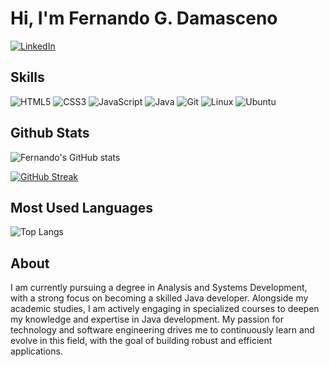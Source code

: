 # Hi, I'm Fernando G. Damasceno

[![LinkedIn](https://img.shields.io/badge/LinkedIn-0077B5?style=for-the-badge&logo=linkedin&logoColor=white)](https://www.linkedin.com/in/fgdamasceno/) 
<!--[![GitHub](https://img.shields.io/badge/GitHub-100000?style=for-the-badge&logo=github&logoColor=white)](https://github.com/fgdamasceno)-->

## Skills
![HTML5](https://img.shields.io/badge/HTML5-E34F26?style=for-the-badge&logo=html5&logoColor=white)
![CSS3](https://img.shields.io/badge/CSS3-1572B6?style=for-the-badge&logo=css3&logoColor=white)
![JavaScript](https://img.shields.io/badge/JavaScript-F7DF1E?style=for-the-badge&logo=javascript&logoColor=black)
![Java](https://img.shields.io/badge/java-%23ED8B00.svg?style=for-the-badge&logo=openjdk&logoColor=white)
![Git](https://img.shields.io/badge/GIT-E44C30?style=for-the-badge&logo=git&logoColor=white)
![Linux](https://img.shields.io/badge/Linux-000?style=for-the-badge&logo=linux&logoColor=FCC624)
![Ubuntu](https://img.shields.io/badge/Ubuntu-35495E?style=for-the-badge&logo=ubuntu&logoColor=2CA5E0)
<!--![Spring](https://img.shields.io/badge/spring-%236DB33F.svg?style=for-the-badge&logo=spring&logoColor=white)-->
<!--![Kotlin](https://img.shields.io/badge/Kotlin-0095D5?&style=for-the-badge&logo=kotlin&logoColor=white)-->


## Github Stats
![Fernando's GitHub stats](https://github-readme-stats.vercel.app/api?username=fgdamasceno&show_icons=true&theme=transparent)

[![GitHub Streak](https://streak-stats.demolab.com/?user=fgdamasceno&theme=solarized-dark&background=000&border=30A3DC&dates=FFF)](https://git.io/streak-stats)

## Most Used Languages
![Top Langs](https://github-readme-stats-git-masterrstaa-rickstaa.vercel.app/api/top-langs/?username=fgdamasceno&layout=compact&bg_color=000&border_color=30A3DC&title_color=E94D5F&text_color=FFF)

## About
I am currently pursuing a degree in Analysis and Systems Development, with a strong focus on becoming a skilled Java developer. Alongside my academic studies, I am actively engaging in specialized courses to deepen my knowledge and expertise in Java development. My passion for technology and software engineering drives me to continuously learn and evolve in this field, with the goal of building robust and efficient applications.


<!--
**fgdamasceno/fgdamasceno** is a ✨ _special_ ✨ repository because its `README.md` (this file) appears on your GitHub profile.

Here are some ideas to get you started:

- 🔭 I’m currently working on ...
- 🌱 I’m currently learning ...
- 👯 I’m looking to collaborate on ...
- 🤔 I’m looking for help with ...
- 💬 Ask me about ...
- 📫 How to reach me: ...
- 😄 Pronouns: ...
- ⚡ Fun fact: ...

![My GitHub stats](https://github-readme-stats.vercel.app/api?username=fgdamasceno&show_icons=true&theme=dark)


-->

